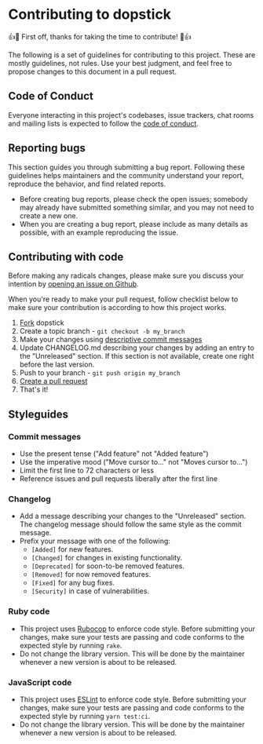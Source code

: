 # Contributing to dopstick

👍🎉 First off, thanks for taking the time to contribute! 🎉👍

The following is a set of guidelines for contributing to this project. These are
mostly guidelines, not rules. Use your best judgment, and feel free to propose
changes to this document in a pull request.

## Code of Conduct

Everyone interacting in this project's codebases, issue trackers, chat rooms and
mailing lists is expected to follow the [code of conduct](https://github.com/fnando/dopstick/blob/main/CODE_OF_CONDUCT.md).

## Reporting bugs

This section guides you through submitting a bug report. Following these
guidelines helps maintainers and the community understand your report, reproduce
the behavior, and find related reports.

- Before creating bug reports, please check the open issues; somebody may
  already have submitted something similar, and you may not need to create a new
  one.
- When you are creating a bug report, please include as many details as
  possible, with an example reproducing the issue.

## Contributing with code

Before making any radicals changes, please make sure you discuss your intention
by [opening an issue on Github](https://github.com/fnando/dopstick/issues).

When you're ready to make your pull request, follow checklist below to make sure
your contribution is according to how this project works.

1. [Fork](https://help.github.com/forking/) dopstick
2. Create a topic branch - `git checkout -b my_branch`
3. Make your changes using [descriptive commit messages](#commit-messages)
4. Update CHANGELOG.md describing your changes by adding an entry to the
   "Unreleased" section. If this section is not available, create one right
   before the last version.
5. Push to your branch - `git push origin my_branch`
6. [Create a pull request](https://docs.github.com/articles/creating-a-pull-request)
7. That's it!

## Styleguides

### Commit messages

- Use the present tense ("Add feature" not "Added feature")
- Use the imperative mood ("Move cursor to..." not "Moves cursor to...")
- Limit the first line to 72 characters or less
- Reference issues and pull requests liberally after the first line

### Changelog

- Add a message describing your changes to the "Unreleased" section. The
  changelog message should follow the same style as the commit message.
- Prefix your message with one of the following:
  - `[Added]` for new features.
  - `[Changed]` for changes in existing functionality.
  - `[Deprecated]` for soon-to-be removed features.
  - `[Removed]` for now removed features.
  - `[Fixed]` for any bug fixes.
  - `[Security]` in case of vulnerabilities.

### Ruby code

- This project uses [Rubocop](https://rubocop.org) to enforce code style. Before
  submitting your changes, make sure your tests are passing and code conforms to
  the expected style by running `rake`.
- Do not change the library version. This will be done by the maintainer
  whenever a new version is about to be released.

### JavaScript code

- This project uses [ESLint](https://eslint.org) to enforce code style. Before
  submitting your changes, make sure your tests are passing and code conforms to
  the expected style by running `yarn test:ci`.
- Do not change the library version. This will be done by the maintainer
  whenever a new version is about to be released.
